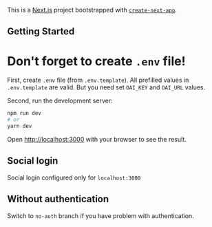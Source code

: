 This is a [Next.js](https://nextjs.org/) project bootstrapped with [`create-next-app`](https://github.com/vercel/next.js/tree/canary/packages/create-next-app).

## Getting Started

# Don't forget to create `.env` file!
First, create `.env` file (from `.env.template`).
All prefilled values in `.env.template` are valid. But you need set `OAI_KEY` and `OAI_URL` values.

Second, run the development server:

```bash
npm run dev
# or
yarn dev
```

Open [http://localhost:3000](http://localhost:3000) with your browser to see the result.

## Social login
Social login configured only for `localhost:3000`

## Without authentication
Switch to `no-auth` branch if you have problem with authentication.
